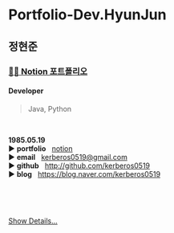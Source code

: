 # Portfolio-Dev.HyunJun

## 정현준  

### [👨‍💻 Notion 포트폴리오](https://0326.notion.site/ver0-1-e646e86ba9d0440683142ed21132b2eb?pvs=4)

#### Developer
> Java, Python

<br/>

**1985.05.19**  
▶️ **portfolio**&nbsp;&nbsp;&nbsp;[notion]()  
▶️ **email**&nbsp;&nbsp;&nbsp;kerberos0519@gmail.com  
▶️ **github**&nbsp;&nbsp;&nbsp;http://github.com/kerberos0519  
▶️ **blog**&nbsp;&nbsp;&nbsp;https://blog.naver.com/kerberos0519

<br/>

> 

> 

> 

<br/>

[Show Details...](https://github.com/kerberos0519/working)  
